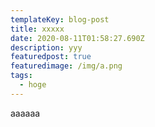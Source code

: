 ```yaml
---
templateKey: blog-post
title: xxxxx
date: 2020-08-11T01:58:27.690Z
description: yyy
featuredpost: true
featuredimage: /img/a.png
tags:
  - hoge
---
```

aaaaaa
